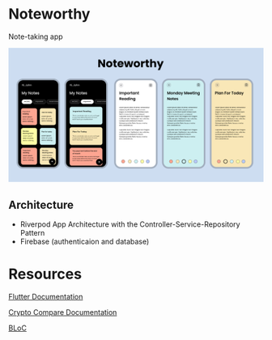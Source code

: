 # Noteworthy

Note-taking app

![Smart Crypto2](img/nw.png)

## Architecture
- Riverpod App Architecture with the Controller-Service-Repository Pattern
- Firebase (authenticaion and database)



# Resources

[Flutter Documentation](https://docs.flutter.dev)

[Crypto Compare Documentation](https://min-api.cryptocompare.com/documentation?key=Toplists&cat=TopTotalVolumeEndpointFull)

[BLoC](https://bloclibrary.dev/#/)
